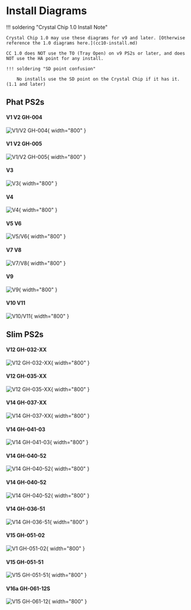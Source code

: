 # Install Diagrams

!!! soldering "Crystal Chip 1.0 Install Note"

    Crystal Chip 1.0 may use these diagrams for v9 and later. [Otherwise reference the 1.0 diagrams here.](cc10-install.md)

    CC 1.0 does NOT use the TO (Tray Open) on v9 PS2s or later, and does NOT use the HA point for any install.

    !!! soldering "SD point confusion"
        
        No installs use the SD point on the Crystal Chip if it has it. (1.1 and later)
    

## Phat PS2s

#### V1 V2 GH-004
![V1/V2 GH-004](install-diagrams/cc11_v1.jpg){ width="800" }

#### V1 V2 GH-005
![V1/V2 GH-005](install-diagrams/cc11_v2.jpg){ width="800" }

#### V3
![V3](install-diagrams/cc11_v3.jpg){ width="800" }

#### V4
![V4](install-diagrams/cc11_v4.jpg){ width="800" }

#### V5 V6
![V5/V6](install-diagrams/cc11_v5.jpg){ width="800" }

#### V7 V8
![V7/V8](install-diagrams/cc11_v7.jpg){ width="800" }

#### V9
![V9](install-diagrams/cc11_v9.jpg){ width="800" }

#### V10 V11
![V10/V11](install-diagrams/cc11_v10.jpg){ width="800" }


## Slim PS2s

#### V12 GH-032-XX
![V12 GH-032-XX](install-diagrams/cc11_v12.jpg){ width="800" }

#### V12 GH-035-XX
![V12 GH-035-XX](install-diagrams/cc11_v12b.jpg){ width="800" }

#### V14 GH-037-XX
![V14 GH-037-XX](install-diagrams/cc11_v14.jpg){ width="800" }

#### V14 GH-041-03
![V14 GH-041-03](install-diagrams/cc11_v14a.jpg){ width="800" }

#### V14 GH-040-52
![V14 GH-040-52](install-diagrams/cc11_v14b.jpg){ width="800" }

#### V14 GH-040-52
![V14 GH-040-52](install-diagrams/cc11_v14b2.jpg){ width="800" }

#### V14 GH-036-51
![V14 GH-036-51](install-diagrams/cc11_v14c.jpg){ width="800" }

#### V15 GH-051-02
![V1 GH-051-02](install-diagrams/cc11_v15a.jpg){ width="800" }

#### V15 GH-051-51
![V15 GH-051-51](install-diagrams/cc11_v15b.jpg){ width="800" }

#### V16a GH-061-12S
![V15 GH-061-12](install-diagrams/cc20_16a.jpg){ width="800" }

